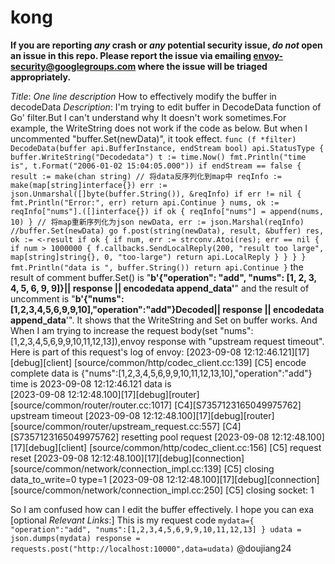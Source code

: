 # kong
**If you are reporting *any* crash or *any* potential security issue, *do not*
open an issue in this repo. Please report the issue via emailing
envoy-security@googlegroups.com where the issue will be triaged appropriately.**

*Title*: *One line description*
How to effectively modify the buffer in decodeData
*Description*:
I'm trying to edit buffer in DecodeData function of Go' filter.But I can't understand why It doesn't work sometimes.For example, the WriteString does not work if the code as below. But when I uncommented "buffer.Set(newData)", it took effect.
`
func (f *filter) DecodeData(buffer api.BufferInstance, endStream bool) api.StatusType {
        buffer.WriteString("Decodedata")
	t := time.Now()
	fmt.Println("time is", t.Format("2006-01-02 15:04:05.000"))
	if endStream == false {
		result := make(chan string)
		// 将data反序列化到map中
		reqInfo := make(map[string]interface{})
		err := json.Unmarshal([]byte(buffer.String()), &reqInfo)
		if err != nil {
			fmt.Println("Error:", err)
			return api.Continue
		}
		nums, ok := reqInfo["nums"].([]interface{})
		if ok {
			reqInfo["nums"] = append(nums, 10)
		}
		// 将map重新序列化为json
		newData, err := json.Marshal(reqInfo)
		//buffer.Set(newData)
		go f.post(string(newData), result, &buffer)
		res, ok := <-result
		if ok {
			if num, err := strconv.Atoi(res); err == nil {
				if num > 1000000 {
					f.callbacks.SendLocalReply(200, "result too large", map[string]string{}, 0, "too-large")
					return api.LocalReply
				}
			}
		}
	}
	fmt.Println("data is ", buffer.String())
	return api.Continue
}
`
the result of comment buffer.Set() is "**b'{"operation": "add", "nums": [1, 2, 3, 4, 5, 6, 9, 9]}|| response || encodedata append_data'**"
and the result of uncomment is "**b'{"nums":[1,2,3,4,5,6,9,9,10],"operation":"add"}Decoded|| response || encodedata append_data**'".
It shows that the WriteString and Set on buffer works. And When I am trying to increase the request body(set "nums":[1,2,3,4,5,6,9,9,10,11,12,13]),envoy response with "upstream request timeout". Here is part of this request's log of envoy:
[2023-09-08 12:12:46.121][17][debug][client] [source/common/http/codec_client.cc:139] [C5] encode complete
data is  {"nums":[1,2,3,4,5,6,9,9,10,11,12,13,10],"operation":"add"}
time is 2023-09-08 12:12:46.121
data is  
[2023-09-08 12:12:48.100][17][debug][router] [source/common/router/router.cc:1017] [C4][S7357123165049975762] upstream timeout
[2023-09-08 12:12:48.100][17][debug][router] [source/common/router/upstream_request.cc:557] [C4][S7357123165049975762] resetting pool request
[2023-09-08 12:12:48.100][17][debug][client] [source/common/http/codec_client.cc:156] [C5] request reset
[2023-09-08 12:12:48.100][17][debug][connection] [source/common/network/connection_impl.cc:139] [C5] closing data_to_write=0 type=1
[2023-09-08 12:12:48.100][17][debug][connection] [source/common/network/connection_impl.cc:250] [C5] closing socket: 1

So I am confused how can I edit the buffer effectively. I hope you can exa
[optional *Relevant Links*:]
This is my request code
`mydata={
    "operation":"add",
    "nums":[1,2,3,4,5,6,9,9,10,11,12,13]
}
udata = json.dumps(mydata)
response = requests.post("http://localhost:10000",data=udata)` @doujiang24 

